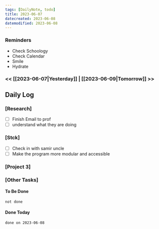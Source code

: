 ```yaml
---
tags: [DailyNote, todo]
title: 2023-06-07
datecreated: 2023-06-08
datemodified: 2023-06-08
---
```


### Reminders
- Check Schoology
- Check Calendar
- Smile
- Hydrate

### << [[2023-06-07|Yesterday]] | [[2023-06-09|Tomorrow]] >>

## Daily Log

### [Research]

- [ ] Finish Email to prof
- [ ] understand what they are doing

### [Stck]

- [ ] Check in with samir uncle
- [ ] Make the program more modular and accessible

### [Project 3]



### [Other Tasks]

#### To Be Done

```tasks
not done
```

#### Done Today

```tasks
done on 2023-06-08
```